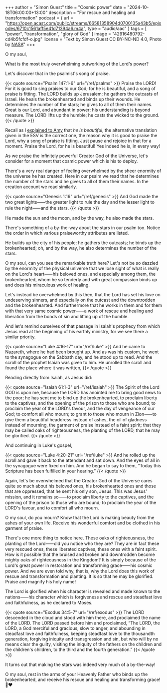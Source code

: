 +++
author = "Simon Guest"
title = "Cosmic power"
date = "2024-10-18T06:00:00+13:00"
description = "For rescue and healing and transformation"
podcast = { url = "https://open.acast.com/public/streams/66581358904d0700135a43b5/episodes/6710c1561aff5e41d71394a6.m4a", type = "audio/aac" }
tags = [ "power", "transformation", "glory of God" ]
image = "42916480792-cd4b5fcfdf-o.jpg"
license = "Text by Simon Guest CC BY-NC-ND 4.0, Photo by [NASA](https://science.nasa.gov/image-detail/42916480792-cd4b5fcfdf-o/)"
+++

O my soul,

What is the most truly overwhelming outworking of the Lord's power?

Let's discover that in the psalmist's song of praise.

{{< quote source="Psalm 147:1-6" url="/ref/psalms" >}}
Praise the LORD! For it is good to sing praises to our God; for he is beautiful, and a song of praise is fitting. The LORD builds up Jerusalem; he gathers the outcasts of Israel. He heals the brokenhearted and binds up their wounds. He determines the number of the stars; he gives to all of them their names. Great is our Lord, and abundant in power; his understanding is beyond measure. The LORD lifts up the humble; he casts the wicked to the ground.
{{< /quote >}}

Recall as I [explained to Amy](https://letterstoamy.org/praise-the-lord/) that _he is beautiful_, the alternative translation given in the ESV is the correct one, the reason why it is good to praise the Lord, why a song of praise is fitting. Just pause and rejoice in that for a moment. Praise the Lord, for he is beautiful! Yes indeed he is, in every way!

As we praise the infinitely powerful Creator God of the Universe, let's consider for a moment that cosmic power which is his to deploy.

There's a very real danger of feeling overwhelmed by the sheer enormity of the universe he has created. Here in our psalm we read that he determines the number of the stars and he gives to all of them their names. In the creation account we read similarly.

{{< quote source="Genesis 1:16" url="/ref/genesis" >}}
And God made the two great lights⸺the greater light to rule the day and the lesser light to rule the night⸺and the stars.
{{< /quote >}}

He made the sun and the moon, and by the way, he also made the stars.

There's something of a by-the-way about the stars in our psalm too. Notice the order in which various praiseworthy attributes are listed.

He builds up the city of his people; he gathers the outcasts; he binds up the brokenhearted; oh, and by the way, he also determines the number of the stars.

O my soul, can you see the remarkable truth here? Let's not be so dazzled by the enormity of the physical universe that we lose sight of what is really on the Lord's heart⸺his beloved ones, and especially among them, the brokenhearted, whom he so tenderly and with great compassion binds up and does his miraculous work of healing.

Let's instead be overwhelmed by this then, that the Lord has set his love on undeserving sinners, and especially on the outcast and the downtrodden and the brokenhearted. And furthermore that he works in them and for them with that very same cosmic power⸺a work of rescue and healing and liberation from the bonds of sin and lifting up of the humble.

And let's remind ourselves of that passage in Isaiah's prophecy from which Jesus read at the beginning of his earthly ministry, for we see there a similar priority.

{{< quote source="Luke 4:16-17" url="/ref/luke" >}}
And he came to Nazareth, where he had been brought up. And as was his custom, he went to the synagogue on the Sabbath day, and he stood up to read. And the scroll of the prophet Isaiah was given to him. He unrolled the scroll and found the place where it was written,
{{< /quote >}}

Reading directly from Isaiah, as Jesus did:

{{< quote source="Isaiah 61:1-3" url="/ref/isaiah" >}}
The Spirit of the Lord GOD is upon me, because the LORD has anointed me to bring good news to the poor; he has sent me to bind up the brokenhearted, to proclaim liberty to the captives, and the opening of the prison to those who are bound; to proclaim the year of the LORD's favour, and the day of vengeance of our God; to comfort all who mourn; to grant to those who mourn in Zion⸺to give them a beautiful headdress instead of ashes, the oil of gladness instead of mourning, the garment of praise instead of a faint spirit; that they may be called oaks of righteousness, the planting of the LORD, that he may be glorified.
{{< /quote >}}

And continuing in Luke's gospel,

{{< quote source="Luke 4:20-21" url="/ref/luke" >}}
And he rolled up the scroll and gave it back to the attendant and sat down. And the eyes of all in the synagogue were fixed on him. And he began to say to them, “Today this Scripture has been fulfilled in your hearing.”
{{< /quote >}}

Again, let's be overwhelmed that the Creator God of the Universe cares quite so much about his beloved ones, his brokenhearted ones and those that are oppressed, that he sent his only son, Jesus. This was Jesus' mission, and it remains so⸺to proclaim liberty to the captives, and the opening of the prison to those who are bound; to proclaim the year of the LORD's favour, and to comfort all who mourn.

O my soul, do you mourn? Know that the Lord is making beauty from the ashes of your own life. Receive his wonderful comfort and be clothed in his garment of praise.

There's one more thing to notice here. These oaks of righteousness, the planting of the Lord⸺did you notice who they are? They are in fact these very rescued ones, these liberated captives, these ones with a faint spirit. How is it possible that the bruised and broken and downtrodden become mighty oaks of righteousness in the Kingdom? It is simply because of the Lord's great power in restoration and transforming grace⸺his cosmic power. And we are even told why, that is, why the Lord does this work of rescue and transformation and planting. It is so that he may be glorified. Praise and magnify his holy name!

The Lord is glorified when his character is revealed and made known to the nations⸺his character which is forgiveness and rescue and steadfast love and faithfulness, as he declared to Moses.

{{< quote source="Exodus 34:5-7" url="/ref/exodus" >}}
The LORD descended in the cloud and stood with him there, and proclaimed the name of the LORD. The LORD passed before him and proclaimed, “The LORD, the LORD, a God merciful and gracious, slow to anger, and abounding in steadfast love and faithfulness, keeping steadfast love to the thousandth generation, forgiving iniquity and transgression and sin, but who will by no means clear the guilty, visiting the iniquity of the fathers on the children and the children's children, to the third and the fourth generation.”
{{< /quote >}}

It turns out that making the stars was indeed very much of a by-the-way!

O my soul, rest in the arms of your Heavenly Father who binds up the brokenhearted, and receive his rescue and healing and transforming grace! 🙏❤️
